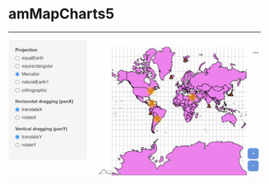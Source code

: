 # amMapCharts5

___ 


![](https://raw.githubusercontent.com/stla/amMapCharts5/main/inst/gifs/amMapCharts5.gif)
